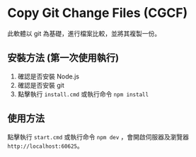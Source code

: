 # Copy Git Change Files (CGCF)

此軟體以 git 為基礎，進行檔案比較，並將其複製一份。

## 安裝方法 (第一次使用執行)
1. 確認是否安裝 Node.js
2. 確認是否安裝 git
3. 點擊執行 `install.cmd` 或執行命令 `npm install`

## 使用方法
點擊執行 `start.cmd` 或執行命令 `npm dev` ，會開啟伺服器及瀏覽器`http://localhost:60625`。
